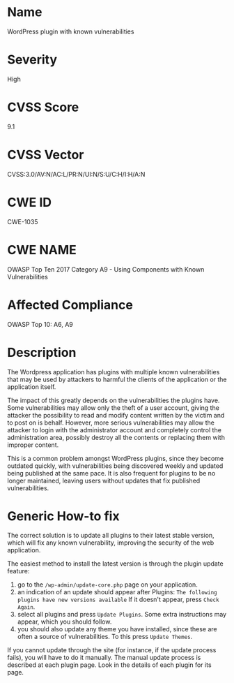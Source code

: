 
# Name

WordPress plugin with known vulnerabilities

# Severity

High

# CVSS Score

9.1

# CVSS Vector

CVSS:3.0/AV:N/AC:L/PR:N/UI:N/S:U/C:H/I:H/A:N

# CWE ID

CWE-1035

# CWE NAME 

OWASP Top Ten 2017 Category A9 - Using Components with Known Vulnerabilities

# Affected Compliance

OWASP Top 10: A6, A9

# Description

The Wordpress application has plugins with multiple known vulnerabilities that may be used by attackers to harmful the clients of the application or the application itself.

The impact of this greatly depends on the vulnerabilities the plugins have. Some vulnerabilities may allow only the theft of a user account, giving the attacker the possibility to read and modify content written by the victim and to post on is behalf.
However, more serious vulnerabilities may allow the attacker to login with the administrator account and completely control the administration area, possibly destroy all the contents or replacing them with improper content.

This is a common problem amongst WordPress plugins, since they become outdated quickly, with vulnerabilities being discovered weekly and updated being published at the same pace. It is also frequent for plugins to be no longer maintained, leaving users without updates that fix published vulnerabilities.

# Generic How-to fix

The correct solution is to update all plugins to their latest stable version, which will fix any known vulnerability, improving the security of the web application.

The easiest method to install the latest version is through the plugin update feature:
1. go to the `/wp-admin/update-core.php` page on your application. 
1. an indication of an update should appear after Plugins: `The following plugins have new versions available` If it doesn't appear, press `Check Again`.
1. select all plugins and press `Update Plugins`. Some extra instructions may appear, which you should follow.
1. you should also update any theme you have installed, since these are often a source of vulnerabilities. To this press `Update Themes`.


If you cannot update through the site (for instance, if the update process fails), you will have to do it manually. The manual update process is described at each plugin page. Look in the details of each plugin for its page.
